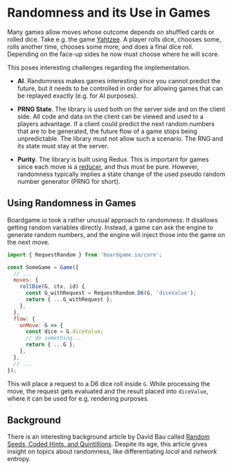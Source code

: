 # Randomness and its Use in Games

Many games allow moves whose outcome depends on shuffled cards or rolled dice.
Take e.g. the game [Yahtzee](https://en.wikipedia.org/wiki/Yahtzee).
A player rolls dice, chooses some, rolls another time, chooses some more, and does a final dice roll.
Depending on the face-up sides he now must choose where he will score.

This poses interesting challenges regarding the implementation.

* **AI**. Randomness makes games interesting since you cannot predict the future, but it
  needs to be controlled in order for allowing games that can be replayed exactly (e.g. for AI purposes).

* **PRNG State**. The library is used both on the server side and on the client side.
  All code and data on the client can be viewed and used to a players advantage.
  If a client could predict the next random numbers that are to be generated, the future flow of a game stops being unpredictable.
  The library must not allow such a scenario. The RNG and its state must stay at the server.

* **Purity**. The library is built using Redux. This is important for games since each move is a [reducer](https://redux.js.org/docs/basics/Reducers.html),
  and thus must be pure. However, randomness typically implies a state change of the used pseudo random number generator (PRNG for short).

## Using Randomness in Games

Boardgame.io took a rather unusual approach to randomness: It disallows getting random variables directly.
Instead, a game can ask the engine to generate random numbers, and the engine will inject those into the game on the next move.

```js
import { RequestRandom } from 'boardgame.io/core';

const SomeGame = Game({
  // ...
  moves: {
    rollDie(G, ctx, id) {
      const G_withRequest = RequestRandom.D6(G, 'diceValue');
      return { ...G_withRequest };
    },
  },
  flow: {
    onMove: G => {
      const dice = G.diceValue;
      // do something...
      return { ...G };
    },
  },
  // ...
});
```

This will place a request to a D6 dice roll inside `G`.
While processing the move, the request gets evaluated and the result placed into `diceValue`, where it can be used for e.g. rendering purposes.

## Background

There is an interesting background article by David Bau called [Random Seeds, Coded Hints, and Quintillions](http://davidbau.com/archives/2010/01/30/random_seeds_coded_hints_and_quintillions.html).
Despite its age, this article gives insight on topics about randomness, like differentiating _local_ and _network_ entropy.
